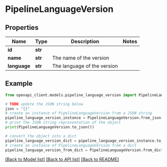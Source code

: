 # PipelineLanguageVersion


## Properties

Name | Type | Description | Notes
------------ | ------------- | ------------- | -------------
**id** | **str** |  | 
**name** | **str** | The name of the version | 
**language** | **str** | The language of the version | 

## Example

```python
from openapi_client.models.pipeline_language_version import PipelineLanguageVersion

# TODO update the JSON string below
json = "{}"
# create an instance of PipelineLanguageVersion from a JSON string
pipeline_language_version_instance = PipelineLanguageVersion.from_json(json)
# print the JSON string representation of the object
print(PipelineLanguageVersion.to_json())

# convert the object into a dict
pipeline_language_version_dict = pipeline_language_version_instance.to_dict()
# create an instance of PipelineLanguageVersion from a dict
pipeline_language_version_from_dict = PipelineLanguageVersion.from_dict(pipeline_language_version_dict)
```
[[Back to Model list]](../README.md#documentation-for-models) [[Back to API list]](../README.md#documentation-for-api-endpoints) [[Back to README]](../README.md)


